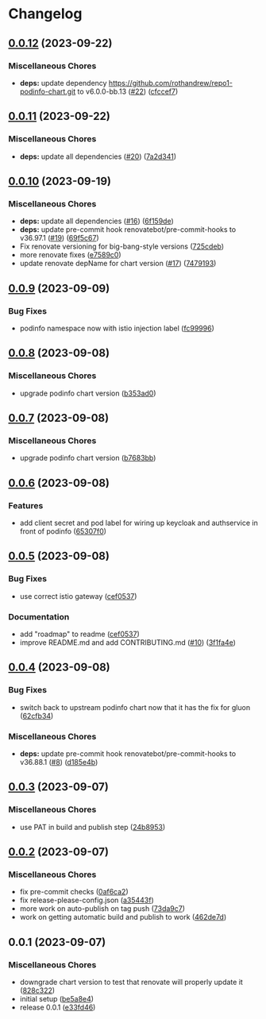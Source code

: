 # Changelog

## [0.0.12](https://github.com/defenseunicorns/narwhal-delivery-zarf-package-podinfo/compare/v0.0.11...v0.0.12) (2023-09-22)


### Miscellaneous Chores

* **deps:** update dependency https://github.com/rothandrew/repo1-podinfo-chart.git to v6.0.0-bb.13 ([#22](https://github.com/defenseunicorns/narwhal-delivery-zarf-package-podinfo/issues/22)) ([cfccef7](https://github.com/defenseunicorns/narwhal-delivery-zarf-package-podinfo/commit/cfccef7ae252bfa43c5448dccff8d12ada696d3a))

## [0.0.11](https://github.com/defenseunicorns/narwhal-delivery-zarf-package-podinfo/compare/v0.0.10...v0.0.11) (2023-09-22)


### Miscellaneous Chores

* **deps:** update all dependencies ([#20](https://github.com/defenseunicorns/narwhal-delivery-zarf-package-podinfo/issues/20)) ([7a2d341](https://github.com/defenseunicorns/narwhal-delivery-zarf-package-podinfo/commit/7a2d3413e691e8cd37df776b7a1de944d6cbdac7))

## [0.0.10](https://github.com/defenseunicorns/narwhal-delivery-zarf-package-podinfo/compare/v0.0.9...v0.0.10) (2023-09-19)


### Miscellaneous Chores

* **deps:** update all dependencies ([#16](https://github.com/defenseunicorns/narwhal-delivery-zarf-package-podinfo/issues/16)) ([6f159de](https://github.com/defenseunicorns/narwhal-delivery-zarf-package-podinfo/commit/6f159ded090b492e887d4eefcdcde4e953fd3ad8))
* **deps:** update pre-commit hook renovatebot/pre-commit-hooks to v36.97.1 ([#19](https://github.com/defenseunicorns/narwhal-delivery-zarf-package-podinfo/issues/19)) ([69f5c67](https://github.com/defenseunicorns/narwhal-delivery-zarf-package-podinfo/commit/69f5c67436b144f06af57be32e1ab132bd4ede30))
* Fix renovate versioning for big-bang-style versions ([725cdeb](https://github.com/defenseunicorns/narwhal-delivery-zarf-package-podinfo/commit/725cdeb0bdc39cadeeb6f5384a21c367f1827d84))
* more renovate fixes ([e7589c0](https://github.com/defenseunicorns/narwhal-delivery-zarf-package-podinfo/commit/e7589c07ff7b8acd80474cf375e1cc83b25b7b3f))
* update renovate depName for chart version ([#17](https://github.com/defenseunicorns/narwhal-delivery-zarf-package-podinfo/issues/17)) ([7479193](https://github.com/defenseunicorns/narwhal-delivery-zarf-package-podinfo/commit/747919316eb6e6cb50ac8d950d73cc720c96bcbb))

## [0.0.9](https://github.com/defenseunicorns/narwhal-delivery-zarf-package-podinfo/compare/v0.0.8...v0.0.9) (2023-09-09)


### Bug Fixes

* podinfo namespace now with istio injection label ([fc99996](https://github.com/defenseunicorns/narwhal-delivery-zarf-package-podinfo/commit/fc9999649ec141192e16642528ec407605960346))

## [0.0.8](https://github.com/defenseunicorns/narwhal-delivery-zarf-package-podinfo/compare/v0.0.7...v0.0.8) (2023-09-08)


### Miscellaneous Chores

* upgrade podinfo chart version ([b353ad0](https://github.com/defenseunicorns/narwhal-delivery-zarf-package-podinfo/commit/b353ad016619a5b259a877f79e611480b4a8b9d4))

## [0.0.7](https://github.com/defenseunicorns/narwhal-delivery-zarf-package-podinfo/compare/v0.0.6...v0.0.7) (2023-09-08)


### Miscellaneous Chores

* upgrade podinfo chart version ([b7683bb](https://github.com/defenseunicorns/narwhal-delivery-zarf-package-podinfo/commit/b7683bb4052b65eda1e5ee7a4745964be3585cc6))

## [0.0.6](https://github.com/defenseunicorns/narwhal-delivery-zarf-package-podinfo/compare/v0.0.5...v0.0.6) (2023-09-08)


### Features

* add client secret and pod label for wiring up keycloak and authservice in front of podinfo ([65307f0](https://github.com/defenseunicorns/narwhal-delivery-zarf-package-podinfo/commit/65307f07ae291b3611e45c6f7b55362d9ce96fcd))

## [0.0.5](https://github.com/defenseunicorns/narwhal-delivery-zarf-package-podinfo/compare/v0.0.4...v0.0.5) (2023-09-08)


### Bug Fixes

* use correct istio gateway ([cef0537](https://github.com/defenseunicorns/narwhal-delivery-zarf-package-podinfo/commit/cef053748a695eb7f56d23613dde0c4006652ecd))


### Documentation

* add "roadmap" to readme ([cef0537](https://github.com/defenseunicorns/narwhal-delivery-zarf-package-podinfo/commit/cef053748a695eb7f56d23613dde0c4006652ecd))
* improve README.md and add CONTRIBUTING.md ([#10](https://github.com/defenseunicorns/narwhal-delivery-zarf-package-podinfo/issues/10)) ([3f1fa4e](https://github.com/defenseunicorns/narwhal-delivery-zarf-package-podinfo/commit/3f1fa4e6cc1526f9c8b274e8251a503bec32a14f))

## [0.0.4](https://github.com/defenseunicorns/narwhal-delivery-zarf-package-podinfo/compare/v0.0.3...v0.0.4) (2023-09-08)


### Bug Fixes

* switch back to upstream podinfo chart now that it has the fix for gluon ([62cfb34](https://github.com/defenseunicorns/narwhal-delivery-zarf-package-podinfo/commit/62cfb34ab6e08036a1903c01c1554bf2b5de139c))


### Miscellaneous Chores

* **deps:** update pre-commit hook renovatebot/pre-commit-hooks to v36.88.1 ([#8](https://github.com/defenseunicorns/narwhal-delivery-zarf-package-podinfo/issues/8)) ([d185e4b](https://github.com/defenseunicorns/narwhal-delivery-zarf-package-podinfo/commit/d185e4b5dd1ce3acfd6d85d4096ff2bc7ffd3bc5))

## [0.0.3](https://github.com/defenseunicorns/narwhal-delivery-zarf-package-podinfo/compare/v0.0.2...v0.0.3) (2023-09-07)


### Miscellaneous Chores

* use PAT in build and publish step ([24b8953](https://github.com/defenseunicorns/narwhal-delivery-zarf-package-podinfo/commit/24b8953e3b51680c29d2735d938a3f1ec88381d5))

## [0.0.2](https://github.com/defenseunicorns/narwhal-delivery-zarf-package-podinfo/compare/v0.0.1...v0.0.2) (2023-09-07)


### Miscellaneous Chores

* fix pre-commit checks ([0af6ca2](https://github.com/defenseunicorns/narwhal-delivery-zarf-package-podinfo/commit/0af6ca28279da20d72d40a37306b66790725286c))
* fix release-please-config.json ([a35443f](https://github.com/defenseunicorns/narwhal-delivery-zarf-package-podinfo/commit/a35443f7d1e778e3ae9c7f1b3f73c3abf8f8b1a6))
* more work on auto-publish on tag push ([73da9c7](https://github.com/defenseunicorns/narwhal-delivery-zarf-package-podinfo/commit/73da9c72b98bdac9878e1600068d2732b6026090))
* work on getting automatic build and publish to work ([462de7d](https://github.com/defenseunicorns/narwhal-delivery-zarf-package-podinfo/commit/462de7ddf0dfd547887fa14e6c74fda9906bd81d))

## 0.0.1 (2023-09-07)


### Miscellaneous Chores

* downgrade chart version to test that renovate will properly update it ([828c322](https://github.com/defenseunicorns/narwhal-delivery-zarf-package-podinfo/commit/828c32202f25c6e5ccf6bf5de2ff17c04f2c404b))
* initial setup ([be5a8e4](https://github.com/defenseunicorns/narwhal-delivery-zarf-package-podinfo/commit/be5a8e4820d037d81fe85a84a0b6df31fb5426e3))
* release 0.0.1 ([e33fd46](https://github.com/defenseunicorns/narwhal-delivery-zarf-package-podinfo/commit/e33fd46869d8f765effd4e36df063686809e3fbf))
